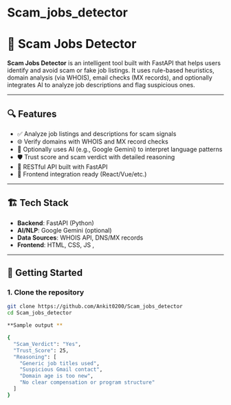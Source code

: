 # Scam_jobs_detector
# 🚫 Scam Jobs Detector

**Scam Jobs Detector** is an intelligent tool built with FastAPI that helps users identify and avoid scam or fake job listings. It uses rule-based heuristics, domain analysis (via WHOIS), email checks (MX records), and optionally integrates AI to analyze job descriptions and flag suspicious ones.

---

## 🔍 Features

- ✅ Analyze job listings and descriptions for scam signals
- 🌐 Verify domains with WHOIS and MX record checks
- 🤖 Optionally uses AI (e.g., Google Gemini) to interpret language patterns
- 🛡 Trust score and scam verdict with detailed reasoning
- 🧪 RESTful API built with FastAPI
- 🧰 Frontend integration ready (React/Vue/etc.)

---

## 🏗 Tech Stack

- **Backend**: FastAPI (Python)
- **AI/NLP**: Google Gemini (optional)
- **Data Sources**: WHOIS API, DNS/MX records
- **Frontend**: HTML, CSS, JS , 

---

## 🚀 Getting Started

### 1. Clone the repository
```bash
git clone https://github.com/Ankit0200/Scam_jobs_detector
cd Scam_jobs_detector

**Sample output **

{
  "Scam_Verdict": "Yes",
  "Trust_Score": 25,
  "Reasoning": [
    "Generic job titles used",
    "Suspicious Gmail contact",
    "Domain age is too new",
    "No clear compensation or program structure"
  ]
}
